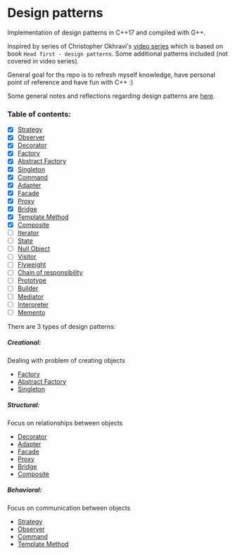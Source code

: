 Design patterns
===============

Implementation of design patterns in C++17 and compiled with G++.

Inspired by series of Christopher Okhravi's [video series](https://www.youtube.com/watch?v=v9ejT8FO-7I&list=PLrhzvIcii6GNjpARdnO4ueTUAVR9eMBpc)
which is based on book ``Head first - design patterns``. Some additional
patterns included (not covered in video series).

General goal for ths repo is to refresh myself knowledge, have personal point
of reference and have fun with C++ :)

Some general notes and reflections regarding design patterns are [here](patterns/notes.md).

### Table of contents:

- [X] [Strategy](patterns/1_Strategy/description.md)
- [X] [Observer](patterns/2_Observer/description.md)  
- [X] [Decorator](patterns/3_Decorator/description.md)  
- [X] [Factory](patterns/4_Factory/description.md)  
- [X] [Abstract Factory](patterns/5_Abstract_Factory/description.md)  
- [X] [Singleton](patterns/6_Singleton/description.md)  
- [X] [Command](patterns/7_Command/description.md)  
- [X] [Adapter](patterns/8_Adapter/description.md)  
- [X] [Facade](patterns/9_Facade/description.md)
- [X] [Proxy](patterns/10_Proxy/description.md)
- [X] [Bridge](patterns/11_Bridge/description.md)
- [X] [Template Method](patterns/12_Template_Method/description.md)
- [X] [Composite](patterns/13_Composite/description.md)
- [ ] [Iterator]()
- [ ] [State]()
- [ ] [Null Object]()
- [ ] [Visitor]()
- [ ] [Flyweight]()
- [ ] [Chain of responsibility]()
- [ ] [Prototype]()
- [ ] [Builder]()
- [ ] [Mediator]()
- [ ] [Interpreter]()
- [ ] [Memento]()

There are 3 types of design patterns:

##### Creational:
Dealing with problem of creating objects

- [Factory](patterns/4_Factory/description.md)
- [Abstract Factory](patterns/5_Abstract_Factory/description.md)
- [Singleton](patterns/6_Singleton/description.md)  

##### Structural:
Focus on relationships between objects

- [Decorator](patterns/3_Decorator/description.md)  
- [Adapter](patterns/8_Adapter/description.md)
- [Facade](patterns/9_Facade/description.md)
- [Proxy](patterns/10_Proxy/description.md)
- [Bridge](patterns/11_Bridge/description.md)
- [Composite](patterns/13_Composite/description.md)

##### Behavioral:
Focus on communication between objects

- [Strategy](patterns/1_Strategy/description.md)
- [Observer](patterns/2_Observer/description.md)  
- [Command](patterns/7_Command/description.md)
- [Template Method](patterns/12_Template_Method/description.md)